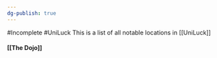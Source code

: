 ```yaml
---
dg-publish: true
---
```

#Incomplete #UniLuck 
This is a list of all notable locations in [[UniLuck]] 

#### [[The Dojo]]